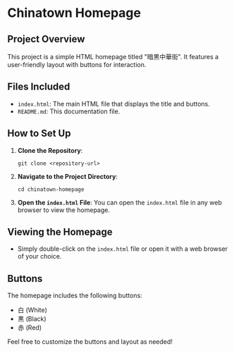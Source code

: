 # Chinatown Homepage

## Project Overview
This project is a simple HTML homepage titled "暗黒中華街". It features a user-friendly layout with buttons for interaction.

## Files Included
- `index.html`: The main HTML file that displays the title and buttons.
- `README.md`: This documentation file.

## How to Set Up
1. **Clone the Repository**: 
   ```
   git clone <repository-url>
   ```
   
2. **Navigate to the Project Directory**:
   ```
   cd chinatown-homepage
   ```

3. **Open the `index.html` File**:
   You can open the `index.html` file in any web browser to view the homepage.

## Viewing the Homepage
- Simply double-click on the `index.html` file or open it with a web browser of your choice.

## Buttons
The homepage includes the following buttons:
- 白 (White)
- 黒 (Black)
- 赤 (Red)

Feel free to customize the buttons and layout as needed!
